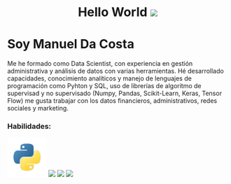 <!DOCTYPE html>
<html>
<body>
<!-- Title -->
<h1 align="center">Hello World 
  <img src="https://raw.githubusercontent.com/iampavangandhi/iampavangandhi/master/gifs/Hi.gif" 
       width="30px">
</h1>

<h1>Soy Manuel Da Costa</h1>
<p>Me he formado como Data Scientist, con experiencia en gestión administrativa y análisis de datos con varias herramientas.
Hé desarrollado capacidades, conocimiento analíticos y manejo de lenguajes de programación como Pyhton y SQL, uso de librerías de algoritmo de supervisad y no supervisado (Numpy, Pandas, Scikit-Learn, Keras, Tensor Flow) me gusta trabajar con los datos financieros, administrativos, redes sociales y marketing.

<p><H3><strong>Habilidades:</strong></p>
  <img height="90" src="https://raw.githubusercontent.com/github/explore/80688e429a7d4ef2fca1e82350fe8e3517d3494d/topics/python/python.png">
  <img height="90" src="https://img.icons8.com/color/48/000000/azure-1.png"/>
  <img height="90" src="https://img.icons8.com/fluent/48/000000/mysql-logo.png"/>
  <img height="90" src="https://img.icons8.com/color/48/000000/power-bi.png"/>
  </p>
</body>
</html>




